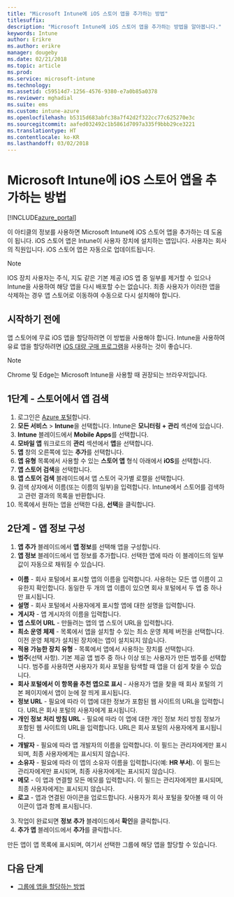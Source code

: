 ```yaml
---
title: "Microsoft Intune에 iOS 스토어 앱을 추가하는 방법"
titlesuffix: 
description: "Microsoft Intune에 iOS 스토어 앱을 추가하는 방법을 알아봅니다."
keywords: Intune
author: Erikre
ms.author: erikre
manager: dougeby
ms.date: 02/21/2018
ms.topic: article
ms.prod: 
ms.service: microsoft-intune
ms.technology: 
ms.assetid: c59514d7-1256-4576-9380-e7a0b85a0378
ms.reviewer: mghadial
ms.suite: ems
ms.custom: intune-azure
ms.openlocfilehash: b5315d683abfc38a7f42d2f322cc77c625270e3c
ms.sourcegitcommit: aafed032492c1b5861d7097a335f9bbb29ce3221
ms.translationtype: HT
ms.contentlocale: ko-KR
ms.lasthandoff: 03/02/2018
---
```

# <a name="how-to-add-ios-store-apps-to-microsoft-intune"></a>Microsoft Intune에 iOS 스토어 앱을 추가하는 방법

[!INCLUDE[azure_portal](./includes/azure_portal.md)]


이 아티클의 정보를 사용하면 Microsoft Intune에 iOS 스토어 앱을 추가하는 데 도움이 됩니다. iOS 스토어 앱은 Intune이 사용자 장치에 설치하는 앱입니다. 사용자는 회사의 직원입니다. iOS 스토어 앱은 자동으로 업데이트됩니다. 

>[!NOTE]
>IOS 장치 사용자는 주식, 지도 같은 기본 제공 iOS 앱 중 일부를 제거할 수 있으나 Intune을 사용하여 해당 앱을 다시 배포할 수는 없습니다. 최종 사용자가 이러한 앱을 삭제하는 경우 앱 스토어로 이동하여 수동으로 다시 설치해야 합니다.

## <a name="before-you-start"></a>시작하기 전에

앱 스토어에 무료 iOS 앱을 할당하려면 이 방법을 사용해야 합니다. Intune을 사용하여 유료 앱을 할당하려면 [iOS 대량 구매 프로그램](vpp-apps-ios.md)을 사용하는 것이 좋습니다.

>[!NOTE]
>Chrome 및 Edge는 Microsoft Intune을 사용할 때 권장되는 브라우저입니다.

## <a name="step-1---search-for-the-app-in-the-store"></a>1단계 - 스토어에서 앱 검색

1. 로그인은 [Azure 포털](https://portal.azure.com)합니다.
2. **모든 서비스** > **Intune**을 선택합니다. Intune은 **모니터링 + 관리** 섹션에 있습니다.
3. **Intune** 블레이드에서 **Mobile Apps**를 선택합니다.
4. **모바일 앱** 워크로드의 **관리** 섹션에서 **앱**을 선택합니다.
5. **앱** 창의 오른쪽에 있는 **추가**를 선택합니다.
6. **앱 유형** 목록에서 사용할 수 있는 **스토어 앱** 형식 아래에서 **iOS**를 선택합니다.
6. **앱 스토어 검색**을 선택합니다.
7. **앱 스토어 검색** 블레이드에서 앱 스토어 국가별 로캘을 선택합니다.
8. 검색 상자에서 이름(또는 이름의 일부)을 입력합니다. Intune에서 스토어를 검색하고 관련 결과의 목록을 반환합니다.
9. 목록에서 원하는 앱을 선택한 다음, **선택**을 클릭합니다.

## <a name="step-2---configure-app-information"></a>2단계 - 앱 정보 구성

1. **앱 추가** 블레이드에서 **앱 정보**를 선택해 앱을 구성합니다.
2. **앱 정보** 블레이드에서 앱 정보를 추가합니다. 선택한 앱에 따라 이 블레이드의 일부 값이 자동으로 채워질 수 있습니다.
- **이름** - 회사 포털에서 표시할 앱의 이름을 입력합니다. 사용하는 모든 앱 이름이 고유한지 확인합니다. 동일한 두 개의 앱 이름이 있으면 회사 포털에서 두 앱 중 하나만 표시됩니다.
- **설명** - 회사 포털에서 사용자에게 표시할 앱에 대한 설명을 입력합니다.
- **게시자** - 앱 게시자의 이름을 입력합니다.
- **앱 스토어 URL** - 만들려는 앱의 앱 스토어 URL을 입력합니다.
- **최소 운영 체제** - 목록에서 앱을 설치할 수 있는 최소 운영 체제 버전을 선택합니다. 이전 운영 체제가 설치된 장치에는 앱이 설치되지 않습니다.
- **적용 가능한 장치 유형** - 목록에서 앱에서 사용하는 장치를 선택합니다.
- **범주**(선택 사항). 기본 제공 앱 범주 중 하나 이상 또는 사용자가 만든 범주를 선택합니다. 범주를 사용하면 사용자가 회사 포털을 탐색할 때 앱을 더 쉽게 찾을 수 있습니다.
- **회사 포털에서 이 항목을 추천 앱으로 표시** - 사용자가 앱을 찾을 때 회사 포털의 기본 페이지에서 앱이 눈에 잘 띄게 표시됩니다.
- **정보 URL** - 필요에 따라 이 앱에 대한 정보가 포함된 웹 사이트의 URL을 입력합니다. URL은 회사 포털의 사용자에게 표시됩니다.
- **개인 정보 처리 방침 URL** - 필요에 따라 이 앱에 대한 개인 정보 처리 방침 정보가 포함된 웹 사이트의 URL을 입력합니다. URL은 회사 포털의 사용자에게 표시됩니다.
- **개발자** - 필요에 따라 앱 개발자의 이름을 입력합니다. 이 필드는 관리자에게만 표시되며, 최종 사용자에게는 표시되지 않습니다.
- **소유자** - 필요에 따라 이 앱의 소유자 이름을 입력합니다(예: **HR 부서**).  이 필드는 관리자에게만 표시되며, 최종 사용자에게는 표시되지 않습니다.
- **메모** - 이 앱과 연결할 모든 메모를 입력합니다. 이 필드는 관리자에게만 표시되며, 최종 사용자에게는 표시되지 않습니다.
- **로고** - 앱과 연결된 아이콘을 업로드합니다. 사용자가 회사 포털을 찾아볼 때 이 아이콘이 앱과 함께 표시됩니다.
3. 작업이 완료되면 **정보 추가** 블레이드에서 **확인**을 클릭합니다.
4. **추가 앱** 블레이드에서 **추가**를 클릭합니다. 

만든 앱이 앱 목록에 표시되며, 여기서 선택한 그룹에 해당 앱을 할당할 수 있습니다. 

## <a name="next-steps"></a>다음 단계

- [그룹에 앱을 할당하는 방법](apps-deploy.md)
